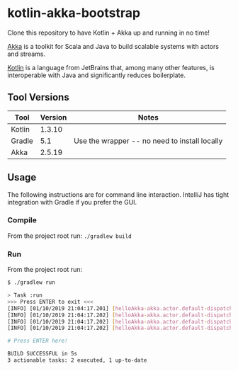 # kotlin-akka-bootstrap
Clone this repository to have Kotlin + Akka up and running in no time!

[Akka](https://akka.io/) is a toolkit for Scala and Java to build scalable systems with actors and streams.

[Kotlin](https://kotlinlang.org/) is a language from JetBrains that, among many other features, is interoperable with Java and significantly reduces boilerplate. 

## Tool Versions

| Tool | Version | Notes |
|------|---------|-------|
| Kotlin | 1.3.10 | |
| Gradle | 5.1 | Use the wrapper -- no need to install locally |
| Akka | 2.5.19 | |

## Usage
The following instructions are for command line interaction. IntelliJ has tight integration with Gradle if you prefer the GUI.

### Compile
From the project root run: `./gradlew build`

### Run
From the project root run:
```bash
$ ./gradlew run

> Task :run
>>> Press ENTER to exit <<<
[INFO] [01/10/2019 21:04:17.201] [helloAkka-akka.actor.default-dispatcher-4] [akka://helloAkka/user/printerActor] Good day, Mr. Holmes!
[INFO] [01/10/2019 21:04:17.202] [helloAkka-akka.actor.default-dispatcher-4] [akka://helloAkka/user/printerActor] Howdy, Partner!
[INFO] [01/10/2019 21:04:17.202] [helloAkka-akka.actor.default-dispatcher-4] [akka://helloAkka/user/printerActor] Howdy, Cowboy!
[INFO] [01/10/2019 21:04:17.202] [helloAkka-akka.actor.default-dispatcher-4] [akka://helloAkka/user/printerActor] Hey, You!

# Press ENTER here!

BUILD SUCCESSFUL in 5s
3 actionable tasks: 2 executed, 1 up-to-date
```